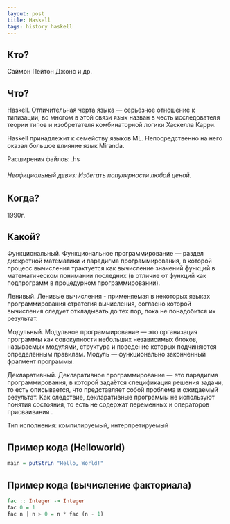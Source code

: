 ```yaml
---
layout: post
title: Haskell
tags: history haskell
---
```


## Кто?
Саймон Пейтон Джонс и др. 

## Что?
Haskell. Отличительная черта языка — серьёзное отношение к типизации; 
во многом в этой связи язык назван в честь исследователя теории типов 
и изобретателя комбинаторной логики Хаскелла Карри.

Haskell принадлежит к семейству языков ML. 
Непосредственно на него оказал большое влияние язык Miranda.

Расширения файлов: .hs

###### Неофициальный девиз: Избегать популярности любой ценой.

## Когда?
1990г.

## Какой?
Функциональный. Функциональное программирование — раздел дискретной математики и парадигма 
программирования, в которой процесс вычисления трактуется как вычисление значений функций 
в математическом понимании последних (в отличие от функций как подпрограмм 
в процедурном программировании).

Ленивый. Ленивые вычисления - применяемая в некоторых языках программирования стратегия вычисления, 
согласно которой вычисления следует откладывать до тех пор, пока не понадобится их результат.

Модульный. Модульное программирование — это организация программы как совокупности 
небольших независимых блоков, называемых модулями, структура и поведение 
которых подчиняются определённым правилам.
Модуль — функционально законченный фрагмент программы.

Декларативный. Декларативное программирование — это парадигма программирования, в которой задаётся спецификация решения задачи, 
то есть описывается, что представляет собой проблема и ожидаемый результат. Как следствие, декларативные программы не используют понятия состояния, 
то есть не содержат переменных и операторов присваивания .

Тип исполнения: компилируемый, интерпретируемый

## Пример кода (Helloworld)

```haskell
main = putStrLn "Hello, World!"
```

## Пример кода (вычисление факториала)

```haskell
fac :: Integer -> Integer
fac 0 = 1
fac n | n > 0 = n * fac (n - 1)
```